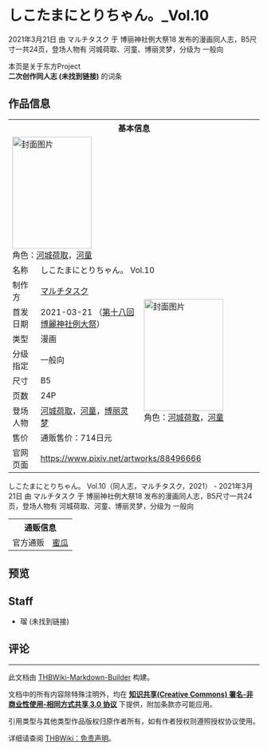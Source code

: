 # しこたまにとりちゃん。_Vol.10

<!-- source html: G:\repos\THBWiki-Markdown-Builder\THBWikiMarkdown\Temp\main\0\05\ns0%3A%E3%81%97%E3%81%93%E3%81%9F%E3%81%BE%E3%81%AB%E3%81%A8%E3%82%8A%E3%81%A1%E3%82%83%E3%82%93%E3%80%82_Vol%2E10.html -->

2021年3月21日 由 マルチタスク 于 博丽神社例大祭18 发布的漫画同人志，B5尺寸一共24页，登场人物有 河城荷取、河童、博丽灵梦，分级为 一般向

本页是关于东方Project  
 **二次创作同人志 (未找到链接)** 的词条
## 作品信息

<table><tbody><tr><th colspan="3">基本信息</th></tr><tr><td class="cover-artwork-mobile" colspan="2"><a href="./文件-しこたまにとりちゃん。_Vol.10封面.jpg.md" class="image" title="封面图片"><img alt="封面图片" src="https://upload.thwiki.cc/thumb/c/c6/%E3%81%97%E3%81%93%E3%81%9F%E3%81%BE%E3%81%AB%E3%81%A8%E3%82%8A%E3%81%A1%E3%82%83%E3%82%93%E3%80%82_Vol.10%E5%B0%81%E9%9D%A2.jpg/159px-%E3%81%97%E3%81%93%E3%81%9F%E3%81%BE%E3%81%AB%E3%81%A8%E3%82%8A%E3%81%A1%E3%82%83%E3%82%93%E3%80%82_Vol.10%E5%B0%81%E9%9D%A2.jpg" decoding="async" loading="lazy" width="159" height="224" srcset="https://upload.thwiki.cc/thumb/c/c6/%E3%81%97%E3%81%93%E3%81%9F%E3%81%BE%E3%81%AB%E3%81%A8%E3%82%8A%E3%81%A1%E3%82%83%E3%82%93%E3%80%82_Vol.10%E5%B0%81%E9%9D%A2.jpg/238px-%E3%81%97%E3%81%93%E3%81%9F%E3%81%BE%E3%81%AB%E3%81%A8%E3%82%8A%E3%81%A1%E3%82%83%E3%82%93%E3%80%82_Vol.10%E5%B0%81%E9%9D%A2.jpg 1.5x, https://upload.thwiki.cc/thumb/c/c6/%E3%81%97%E3%81%93%E3%81%9F%E3%81%BE%E3%81%AB%E3%81%A8%E3%82%8A%E3%81%A1%E3%82%83%E3%82%93%E3%80%82_Vol.10%E5%B0%81%E9%9D%A2.jpg/317px-%E3%81%97%E3%81%93%E3%81%9F%E3%81%BE%E3%81%AB%E3%81%A8%E3%82%8A%E3%81%A1%E3%82%83%E3%82%93%E3%80%82_Vol.10%E5%B0%81%E9%9D%A2.jpg 2x" data-file-width="638" data-file-height="900"></a><div class="cover-char">角色：<a href="./河城荷取.md" title="河城荷取">河城荷取</a>，<a href="./河童.md" title="河童">河童</a></div></td>
</tr><tr><td class="label">名称</td><td colspan="2"> しこたまにとりちゃん。 Vol.10 </td></tr><tr><td class="label">制作方</td><td><a href="./マルチタスク.md" title="マルチタスク">マルチタスク</a></td><td class="cover-artwork" rowspan="8" style="min-width:224px;"><a href="./文件-しこたまにとりちゃん。_Vol.10封面.jpg.md" class="image" title="封面图片"><img alt="封面图片" src="https://upload.thwiki.cc/thumb/c/c6/%E3%81%97%E3%81%93%E3%81%9F%E3%81%BE%E3%81%AB%E3%81%A8%E3%82%8A%E3%81%A1%E3%82%83%E3%82%93%E3%80%82_Vol.10%E5%B0%81%E9%9D%A2.jpg/159px-%E3%81%97%E3%81%93%E3%81%9F%E3%81%BE%E3%81%AB%E3%81%A8%E3%82%8A%E3%81%A1%E3%82%83%E3%82%93%E3%80%82_Vol.10%E5%B0%81%E9%9D%A2.jpg" decoding="async" loading="lazy" width="159" height="224" srcset="https://upload.thwiki.cc/thumb/c/c6/%E3%81%97%E3%81%93%E3%81%9F%E3%81%BE%E3%81%AB%E3%81%A8%E3%82%8A%E3%81%A1%E3%82%83%E3%82%93%E3%80%82_Vol.10%E5%B0%81%E9%9D%A2.jpg/238px-%E3%81%97%E3%81%93%E3%81%9F%E3%81%BE%E3%81%AB%E3%81%A8%E3%82%8A%E3%81%A1%E3%82%83%E3%82%93%E3%80%82_Vol.10%E5%B0%81%E9%9D%A2.jpg 1.5x, https://upload.thwiki.cc/thumb/c/c6/%E3%81%97%E3%81%93%E3%81%9F%E3%81%BE%E3%81%AB%E3%81%A8%E3%82%8A%E3%81%A1%E3%82%83%E3%82%93%E3%80%82_Vol.10%E5%B0%81%E9%9D%A2.jpg/317px-%E3%81%97%E3%81%93%E3%81%9F%E3%81%BE%E3%81%AB%E3%81%A8%E3%82%8A%E3%81%A1%E3%82%83%E3%82%93%E3%80%82_Vol.10%E5%B0%81%E9%9D%A2.jpg 2x" data-file-width="638" data-file-height="900"></a><div class="cover-char">角色：<a href="./河城荷取.md" title="河城荷取">河城荷取</a>，<a href="./河童.md" title="河童">河童</a></div></td>
</tr><tr><td class="label">首发日期</td><td>2021-03-21&#160;（<a href="/展会作品列表?e=%E5%8D%9A%E4%B8%BD%E7%A5%9E%E7%A4%BE%E4%BE%8B%E5%A4%A7%E7%A5%AD%2318">第十八回 博麗神社例大祭</a>）</td></tr><tr><td class="label">类型</td><td>漫画</td></tr><tr><td class="label">分级指定</td><td>一般向</td></tr><tr><td class="label">尺寸</td><td>B5</td></tr><tr><td class="label">页数</td><td>24P</td></tr><tr><td class="label">登场人物</td><td><a href="./河城荷取.md" title="河城荷取">河城荷取</a>，<a href="./河童.md" title="河童">河童</a>，<a href="./博丽灵梦.md" title="博丽灵梦">博丽灵梦</a></td></tr><tr><td class="label">售价</td><td>通贩售价：714日元</td></tr>
<tr><td class="label">官网页面</td><td colspan="2"><a rel="nofollow" class="external free" href="https://www.pixiv.net/artworks/88496666">https://www.pixiv.net/artworks/88496666</a></td></tr></tbody></table>

しこたまにとりちゃん。 Vol.10（同人志，マルチタスク，2021） - 2021年3月21日 由 マルチタスク 于 博丽神社例大祭18 发布的漫画同人志，B5尺寸一共24页，登场人物有 河城荷取、河童、博丽灵梦，分级为 一般向

<table><tbody><tr><th colspan="3">通贩信息</th></tr><tr><td class="label">官方通贩</td><td colspan="2"><a rel="nofollow" class="external text" href="https://www.melonbooks.co.jp/detail/detail.php?product_id=828228">蜜瓜</a></td></tr></tbody></table>


## 预览
## Staff
- 瑠 (未找到链接)

## 评论




---

此文档由 [THBWiki-Markdown-Builder](https://github.com/Delsin-Yu/THBWiki-Markdown-Builder) 构建。

文档中的所有内容除特殊注明外，均在 [**知识共享(Creative Commons) 署名-非商业性使用-相同方式共享 3.0 协议**](https://creativecommons.org/licenses/by-sa/3.0/deed.zh-hans) 下提供，附加条款亦可能应用。

引用类型与其他类型作品版权归原作者所有，如有作者授权则遵照授权协议使用。

详细请查阅 [THBWiki：免责声明](https://thbwiki.cc/THBWiki:%E5%85%8D%E8%B4%A3%E5%A3%B0%E6%98%8E)。

